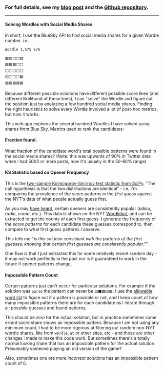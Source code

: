 

### For full details, see my [blog post](/posts/wordle_bluesky/) and the [Github repository](https://github.com/astrowonk/BlueSkyWordle).

------

#### Solving Wordles with Social Media Shares

In short, I use the BlueSky API to find social media shares for a given Wordle number. i.e.

```
Wordle 1,575 5/6

🟩🟨⬜⬜🟨
🟩🟩🟩⬜⬜
⬜⬜⬜⬜⬜
🟨⬜⬜⬜🟩
🟩🟩🟩🟩🟩
```

Because different possible solutions have different possible score lines (and different likelihood of these lines), I can "solve" the Wordle and figure out the solution just by analyzing a few hundred social media shares. Finding the right heuristics to solve every Wordle involved a lot of post-hoc metrics, but now it works.

This web app explores the several hundred Wordles I have solved using shares from Blue Sky. Metrics used to rank the candidates:

#### **Fraction found.** 

What fraction of the candidate word's total possible patterns were found in the social media shares? (Note: this was upwards of 90% in Twitter data when I had 5000 or more posts, now it's usually in the 50-60% range)

#### **KS Statistic based on Opener Frequency**

This is the [two-sample Kolmogorov-Smirnov test statistic from SciPy](https://docs.scipy.org/doc/scipy-1.11.4/reference/generated/scipy.stats.ks_2samp.html). "The null hypothesis is that the two distributions are identical" - i.e. I'm comparing the prevalence of the score patterns in the *first guess* against the NYT's data of what people actually guess first. 
  
As you may [have heard](https://www.nytimes.com/2022/09/01/crosswords/wordle-starting-words-adieu.html?unlocked_article_code=1.uE8.vhfy.1tUiLm_4i5HY&smid=url-share), certain openers are consistently popular (*adieu*, *radio*, *crane*, etc.). This data is shown on the NYT [Wordlebot](https://www.nytimes.com/interactive/2022/upshot/wordle-bot.html), and can be extracted to get the counts of each first guess. I generate the frequency of the *score patterns* for each candidate these guesses correspond to, then compare to what first guess patterns I observe.

This tells me "*is this solution consistent with the patterns of the first guesses, knowing that certain first guesses are consistently popular*.""

One flaw is that I just extracted this for some relatively recent random day - it may not work perfectly in the past nor is it guaranteed to work in the future if opener patterns change.

#### **Impossible Pattern Count**

Certain patterns just can't occur for particular solutions. For example if the solution was `purse` the pattern can never be `🟨⬛🟩🟨🟩`. I use the [allowable word list](https://gist.github.com/dracos/dd0668f281e685bad51479e5acaadb93) to figure out if a pattern is possible or not, and I keep count of how many impossible patterns there are for each candidate as I iterate through all possible guesses and found patterns.

This should be *zero* for the actual solution, but in practice sometimes some errant score share shows an impossible pattern. Because I am not using any minimum count, I had to be more rigorous at filtering out random non-NYT wordle shares, like from `wordle.at` or other sites, etc - and those are other changes I made to make this code work. But sometimes there's a totally normal looking share that has an impossible pattern for the actual solution. Presumably someone playing an old version of the game?

Also, sometimes one ore more *incorrect* solutions has an impossible pattern count of 0.